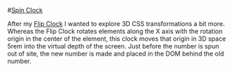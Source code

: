 #[Spin Clock](https://dkallen78.github.io/clocks/spin-clock/spinClock.html)

After my [Flip Clock](https://dkallen78.github.io/clocks/flip-clock) I wanted to explore 3D CSS transformations a bit more. Whereas the Flip Clock rotates elements along the X axis with the rotation origin in the center of the element, this clock moves that origin in 3D space 5rem into the virtual depth of the screen. Just before the number is spun out of site, the new number is made and placed in the DOM behind the old number.